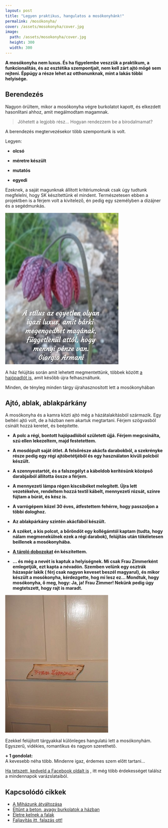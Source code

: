 ```yaml
---
layout: post
title: "Legyen praktikus, hangulatos a mosókonyhánk!" 
permalink: /mosókonyha/
cover: /assets/mosokonyha/cover.jpg
image:
  path: /assets/mosokonyha/cover.jpg
  height: 300
  width: 300
---
```


**A mosókonyha nem luxus. És ha figyelembe veszzük a praktikum, a funkcionalitás, és az esztétika szempontjait, nem kell zárt ajtó mögé sem rejteni. Éppúgy a része lehet az otthonunknak, mint a lakás többi helyisége.**



## Berendezés




Nagyon örültem, mikor a mosókonyha végre burkolatot kapott, és elkezdett hasonlítani ahhoz, amit megálmodtam magamnak. 


> Jöhetett a legjobb rész... Hogyan rendezzem be a birodalmamat?

A berendezés megtervezésekor több szempontunk is volt.

Legyen:

* **olcsó**

* **méretre készült**

* **mutatós**

* **egyedi**

Ezeknek, a saját magunknak állított kritériumoknak csak úgy tudtunk megfelelni, hogy SK készítettünk el mindent. Természetesen ebben a projektben is a férjem volt a kivitelező, én pedig egy személyben a dizájner és a segédmunkás.

![tulipán](/assets/mosokonyha/IMG_20190430_195350.jpg)

A ház felújítás során amit lehetett megmentettünk, többek között [a hajópadlót is,](/2019-02-12/szobabetonozas) amit később újra felhasználtunk.






Minden, de tényleg minden tárgy újrahasznosított lett a mosókonyhában


## Ajtó, ablak, ablakpárkány


A mosókonyha és a kamra közti ajtó még a házátalakításból származik. Egy beltéri ajtó volt, de a házban nem akartuk megtartani. Férjem szögvasból csinált hozzá keretet, és beépítette.

* **A polc a régi, bontott hajópadlóból született újjá. Férjem megcsinálta, szú ellen lekezeltem, majd festetettem.**

* **A mosdópult saját ötlet. A felsőrésze akácfa darabokból, a szekrényke része pedig egy régi ajtóbetétjéből és egy használaton kívüli polcból készült.**

* **A szennyestartót, és a falszegélyt a kábeldob kerítésünk középső darabjaiból állította össze a férjem.**

* **A mennyezeti lámpa régen kiscsibéket melegített. Újra lett vezetékelve, rendeltem hozzá textil kábelt, mennyezeti rózsát, színre fújtam a búrát, és kész is.**

* **A varrógépem közel 30 éves, átfestettem fehérre, hogy passzoljon a többi dologhoz.**

* **Az ablakpárkány szintén akácfából készült.**

* **A széket, a kis polcot, a bőröndöt egy kollégámtól kaptam (tudta, hogy nálam megmenekülnek ezek a régi darabok), felújítás után tökéletesen beillenek a mosókonyhába.**

* **[A tároló dobozokat](/2019-04-17/tárolók) én készítettem.**

* **... és még a nevét is kaptuk a helyiségnek. Mi csak Frau Zimmerként emlegetjük, ezt kapta a névadón. Szemben velünk egy osztrák házaspár lakik ( férj csak nagyon keveset beszél magyarul), és mikor készült a mosókonyha, kérdezgette, hog mi lesz ez... Mondtuk, hogy mosókonyha, ő meg, hogy: Ja, ja! Frau Zimmer! Nekünk pedig úgy megtetszett, hogy rajt is maradt.**


![tábla](/assets/mosokonyha/20228507_1281479718618061_3541910890656629635_n.jpg)

Ezekkel felújított tárgyakkal különleges hangulatú lett a mosókonyhám. Egyszerű, vidékies, romantikus és nagyon szerethető.


























 
 **+ 1 gondolat:**  
A kevesebb néha több. Mindenre igaz, érdemes szem előtt tartani...


<a href="https://www.facebook.com/Var%C3%A1zsolj-otthont-360330751226066/" target="_blank">Ha tetszett, kedveld a Facebook oldalt is</a> , itt még több érdekességet találsz a mindennapok varázslataiból.


## Kapcsolódó cikkek



* [A Miházunk átváltozása](/2019-03-20/költözés)
* [Eltűnt a beton, avagy burkolatok a házban](/2019-03-13/burkolatok)
* [Életre kelnek a falak](/2019-03-01/színesfalak)
* [Faljavítás itt, falazás ott!](/2019-02-18/afalak)




 




